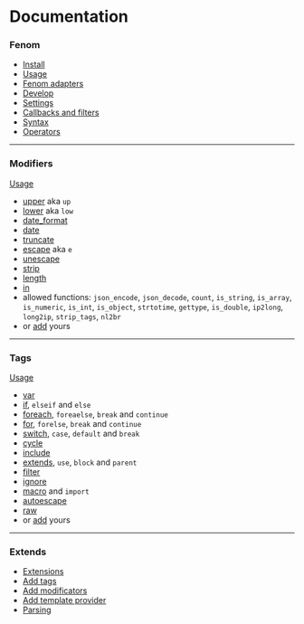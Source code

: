 Documentation
=============

### Fenom

* [Install](./install.md)
* [Usage](./usage.md)
* [Fenom adapters](./adapters.md)
* [Develop](./dev/readme.md)
* [Settings](./settings.md)
* [Callbacks and filters](./callbacks.md)
* [Syntax](./syntax.md)
* [Operators](./operators.md)

***

### Modifiers

[Usage](./syntax.md#modifiers)

* [upper](./mods/upper.md) aka `up`
* [lower](./mods/lower.md) aka `low`
* [date_format](./mods/date_format.md)
* [date](./mods/date.md)
* [truncate](./mods/truncate.md)
* [escape](./mods/escape.md) aka `e`
* [unescape](./mods/unescape.md)
* [strip](./mods/strip.md)
* [length](./mods/length.md)
* [in](./mods/in.md)
* allowed functions: `json_encode`, `json_decode`, `count`, `is_string`, `is_array`, `is_numeric`, `is_int`, `is_object`,
`strtotime`, `gettype`, `is_double`, `ip2long`, `long2ip`, `strip_tags`, `nl2br`
* or [add](./ext/mods.md) yours

***

### Tags

[Usage](./syntax.md#tags)

* [var](./tags/var.md)
* [if](./tags/if.md), `elseif` and `else`
* [foreach](./tags/foreach.md), `foreaelse`, `break` and `continue`
* [for](./tags/for.md), `forelse`, `break` and `continue`
* [switch](./tags/switch.md), `case`, `default` and `break`
* [cycle](./tags/cycle.md)
* [include](./tags/include.md)
* [extends](./tags/extends.md), `use`, `block` and `parent`
* [filter](./tags/filter.md)
* [ignore](./tags/ignore.md)
* [macro](./tags/macro.md) and `import`
* [autoescape](./tags/autoescape.md)
* [raw](./tags/raw.md)
* or [add](./ext/tags.md) yours

***

### Extends

* [Extensions](./ext/extensions.md)
* [Add tags](./ext/tags.md)
* [Add modificators](./ext/mods.md)
* [Add template provider](./ext/provider.md)
* [Parsing](./ext/parsing.md)
